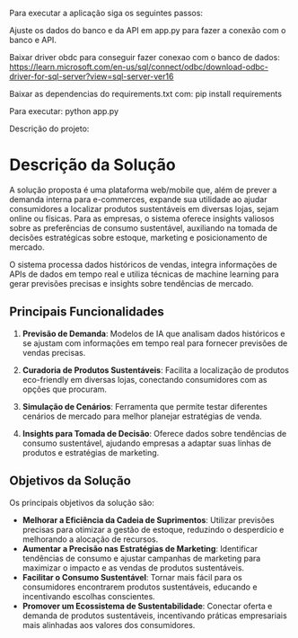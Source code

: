 Para executar a aplicação siga os seguintes passos:

Ajuste os dados do banco e da API em app.py para fazer a conexão com o banco e API. 

Baixar driver obdc para conseguir fazer conexao com o banco de dados:
https://learn.microsoft.com/en-us/sql/connect/odbc/download-odbc-driver-for-sql-server?view=sql-server-ver16

Baixar as dependencias do requirements.txt com:
pip install requirements

Para executar:
python app.py


Descrição do projeto:

# Descrição da Solução

A solução proposta é uma plataforma web/mobile que, além de prever a demanda interna para e-commerces, expande sua utilidade ao ajudar consumidores a localizar produtos sustentáveis em diversas lojas, sejam online ou físicas. Para as empresas, o sistema oferece insights valiosos sobre as preferências de consumo sustentável, auxiliando na tomada de decisões estratégicas sobre estoque, marketing e posicionamento de mercado.

O sistema processa dados históricos de vendas, integra informações de APIs de dados em tempo real e utiliza técnicas de machine learning para gerar previsões precisas e insights sobre tendências de mercado.

## Principais Funcionalidades

1. **Previsão de Demanda**: Modelos de IA que analisam dados históricos e se ajustam com informações em tempo real para fornecer previsões de vendas precisas.

2. **Curadoria de Produtos Sustentáveis**: Facilita a localização de produtos eco-friendly em diversas lojas, conectando consumidores com as opções que procuram.

3. **Simulação de Cenários**: Ferramenta que permite testar diferentes cenários de mercado para melhor planejar estratégias de venda.

4. **Insights para Tomada de Decisão**: Oferece dados sobre tendências de consumo sustentável, ajudando empresas a adaptar suas linhas de produtos e estratégias de marketing.

## Objetivos da Solução

Os principais objetivos da solução são:

- **Melhorar a Eficiência da Cadeia de Suprimentos**: Utilizar previsões precisas para otimizar a gestão de estoque, reduzindo o desperdício e melhorando a alocação de recursos.
- **Aumentar a Precisão nas Estratégias de Marketing**: Identificar tendências de consumo e ajustar campanhas de marketing para maximizar o impacto e as vendas de produtos sustentáveis.
- **Facilitar o Consumo Sustentável**: Tornar mais fácil para os consumidores encontrarem produtos sustentáveis, educando e incentivando escolhas conscientes.
- **Promover um Ecossistema de Sustentabilidade**: Conectar oferta e demanda de produtos sustentáveis, incentivando práticas empresariais mais alinhadas aos valores dos consumidores.





